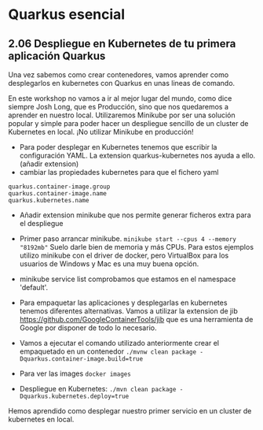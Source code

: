 # Quarkus esencial
## 2.06 Despliegue en Kubernetes de tu primera aplicación Quarkus

Una vez sabemos como crear contenedores, vamos aprender como desplegarlos en kubernetes con Quarkus en unas lineas de comando.

En este workshop no vamos a ir al mejor lugar del mundo, como dice siempre Josh Long, que es Producción, sino que nos
quedaremos a aprender en nuestro local.
Utilizaremos Minikube por ser una solución popular y simple para poder hacer un despliegue sencillo de un cluster de
Kubernetes en local. ¡No utilizar Minikube en producción!

* Para poder desplegar en Kubernetes tenemos que escribir la configuración YAML. La extension quarkus-kubernetes
  nos ayuda a ello. (añadir extension)
* cambiar las propiedades kubernetes para que el fichero yaml
```
quarkus.container-image.group
quarkus.container-image.name
quarkus.kubernetes.name
```
* Añadir extension minikube que nos permite generar ficheros extra para el despliegue

* Primer paso arrancar minikube.
  `minikube start --cpus 4 --memory "8192mb"`
  Suelo darle bien de memoria y más CPUs. Para estos ejemplos utilizo minikube con el driver de docker, pero
  VirtualBox para los usuarios de Windows y Mac es una muy buena opción.

* minikube service list comprobamos que estamos en el namespace 'default'.
* Para empaquetar las aplicaciones y desplegarlas en kubernetes tenemos diferentes alternativas. Vamos a utilizar la extension de jib
  https://github.com/GoogleContainerTools/jib que es una herramienta de Google por disponer de todo lo necesario.

* Vamos a ejecutar el comando utilizado anteriormente crear el empaquetado en un contenedor
  `./mvnw clean package -Dquarkus.container-image.build=true`

* Para ver las images `docker images`
* Despliegue en Kubernetes:
  `./mvn clean package -Dquarkus.kubernetes.deploy=true`

Hemos aprendido como desplegar nuestro primer servicio en un cluster de kubernetes en local. 